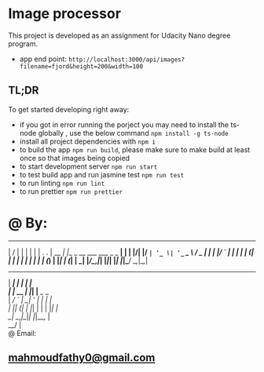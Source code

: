 # Image processor
This project is developed as an assignment for Udacity Nano degree program.
* app end point: `http://localhost:3000/api/images?filename=fjord&height=200&width=100`

## TL;DR

To get started developing right away:
* if you got in error running the porject you may need to install the ts-node globally , use the below command `npm install -g ts-node`
* install all project dependencies with `npm i`
* to build the app `npm run build`, please make sure to make build at least once so that images being copied
* to start development server `npm run start`
* to test build app and run jasmine test `npm run test`
* to run linting `npm run lint`
* to run prettier `npm run prettier`


# @ By:
___  ___      _                               _  
|  \/  |     | |                             | | 
| .  . | __ _| |__  _ __ ___   ___  _   _  __| | 
| |\/| |/ _` | '_ \| '_ ` _ \ / _ \| | | |/ _` | 
| |  | | (_| | | | | | | | | | (_) | |_| | (_| | 
\_|  |_/\__,_|_| |_|_| |_| |_|\___/ \__,_|\__,_| 
                                                 
                                                 
   ______    _   _                               
   |  ___|  | | | |                              
   | |_ __ _| |_| |__  _   _                     
   |  _/ _` | __| '_ \| | | |                    
   | || (_| | |_| | | | |_| |                    
   \_| \__,_|\__|_| |_|\__, |                    
                        __/ |                    
@ Email:
## mahmoudfathy0@gmail.com
